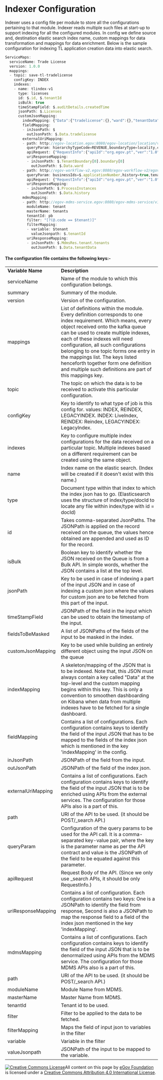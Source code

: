 # Indexer Configuration

Indexer uses a config file per module to store all the configurations pertaining to that module. Indexer reads multiple such files at start-up to support indexing for all the configured modules. In config we define source and, destination elastic search index name, custom mappings for data transformation and mappings for data enrichment. Below is the sample configuration for indexing TL application creation data into elastic search.



```javascript
ServiceMaps:
  serviceName: Trade License
  version: 1.0.0
  mappings:
  - topic: save-tl-tradelicense
    configKey: INDEX
    indexes:
    - name: tlindex-v1
      type: licenses
      id: $.id, $.tenantId
      isBulk: true
      timeStampField: $.auditDetails.createdTime
      jsonPath: $.Licenses
      customJsonMapping:
        indexMapping: {"Data":{"tradelicense":{},"ward":{},"tenantData":{}, "history":{}}}
        fieldMapping:
        - inJsonPath: $
          outJsonPath: $.Data.tradelicense
        externalUriMapping:
        - path: http://egov-location.egov:8080/egov-location/location/v11/boundarys/_search
          queryParam: hierarchyTypeCode=REVENUE,boundaryType=locality,codes=$.tradeLicenseDetail.address.locality.code,tenantId=$.tenantId
          apiRequest: {"RequestInfo":{"apiId":"org.egov.pt","ver":"1.0","ts":1502890899493,"action":"asd","did":"4354648646","key":"xyz","msgId":"654654","requesterId":"61","authToken":"d9994555-7656-4a67-ab3a-a952a0d4dfc8","userInfo":{"id":1,"uuid":"1fec8102-0e02-4d0a-b283-cd80d5dab067","type":"EMPLOYEE","tenantId":"pb.amritsar","roles":[{"name":"Employee","code":"EMPLOYEE","tenantId":"pb.amritsar"}]}}}
          uriResponseMapping:
          - inJsonPath: $.TenantBoundary[0].boundary[0]
            outJsonPath: $.Data.ward
        - path: http://egov-workflow-v2.egov:8080/egov-workflow-v2/egov-wf/process/_search
          queryParam: businessIds=$.applicationNumber,history=true,tenantId=$.tenantId
          apiRequest: {"RequestInfo":{"apiId":"org.egov.pt","ver":"1.0","ts":1502890899493,"action":"asd","did":"4354648646","key":"xyz","msgId":"654654","requesterId":"61","authToken":"d9994555-7656-4a67-ab3a-a952a0d4dfc8","userInfo":{"id":1,"uuid":"1fec8102-0e02-4d0a-b283-cd80d5dab067","type":"EMPLOYEE","tenantId":"pb.amritsar","roles":[{"name":"Employee","code":"EMPLOYEE","tenantId":"pb.amritsar"}]}}}
          uriResponseMapping:
          - inJsonPath: $.ProcessInstances
            outJsonPath: $.Data.history
        mdmsMapping:
        - path: http://egov-mdms-service.egov:8080/egov-mdms-service/v1/_search
          moduleName: tenant
          masterName: tenants
          tenantId: pb
          filter: "[?(@.code == $tenant)]"
          filterMapping:
          - variable: $tenant
            valueJsonpath: $.tenantId
          uriResponseMapping:
          - inJsonPath: $.MdmsRes.tenant.tenants
            outJsonPath: $.Data.tenantData
```

#### **The configuration file contains the following keys:-** <a href="#hardbreak-the-configuration-file-contains-following-keys" id="hardbreak-the-configuration-file-contains-following-keys"></a>

|                    |                                                                                                                                                                                                                                                                                                                                                                                                                                                        |
| ------------------ | ------------------------------------------------------------------------------------------------------------------------------------------------------------------------------------------------------------------------------------------------------------------------------------------------------------------------------------------------------------------------------------------------------------------------------------------------------ |
| **Variable Name**  | **Description**                                                                                                                                                                                                                                                                                                                                                                                                                                        |
| serviceName        | Name of the module to which this configuration belongs.                                                                                                                                                                                                                                                                                                                                                                                                |
| summary            | Summary of the module.                                                                                                                                                                                                                                                                                                                                                                                                                                 |
| version            | Version of the configuration.                                                                                                                                                                                                                                                                                                                                                                                                                          |
| mappings           | List of definitions within the module. Every definition corresponds to one index requirement. Which means, every object received onto the kafka queue can be used to create multiple indexes, each of these indexes will need configuration, all such configurations belonging to one topic forms one entry in the mappings list. The keys listed henceforth together form one definition and multiple such definitions are part of this mappings key. |
| topic              | The topic on which the data is to be received to activate this particular configuration.                                                                                                                                                                                                                                                                                                                                                               |
| configKey          | Key to identify to what type of job is this config for. values: INDEX, REINDEX, LEGACYINDEX. INDEX: LiveIndex, REINDEX: Reindex, LEGACYINDEX: LegacyIndex.                                                                                                                                                                                                                                                                                             |
| indexes            | Key to configure multiple index configurations for the data received on a particular topic. Multiple indexes based on a different requirement can be created using the same object.                                                                                                                                                                                                                                                                    |
| name               | Index name on the elastic search. (Index will be created if it doesn't exist with this name.)                                                                                                                                                                                                                                                                                                                                                          |
| type               | Document type within that index to which the index json has to go. (Elasticsearch uses the structure of index/type/docId to locate any file within index/type with id = docId)                                                                                                                                                                                                                                                                         |
| id                 | Takes comma-separated JsonPaths. The JSONPath is applied on the record received on the queue, the values hence obtained are appended and used as ID for the record.                                                                                                                                                                                                                                                                                    |
| isBulk             | Boolean key to identify whether the JSON received on the Queue is from a Bulk API. In simple words, whether the JSON contains a list at the top level.                                                                                                                                                                                                                                                                                                 |
| jsonPath           | Key to be used in case of indexing a part of the input JSON and in case of indexing a custom json where the values for custom json are to be fetched from this part of the input.                                                                                                                                                                                                                                                                      |
| timeStampField     | JSONPath of the field in the input which can be used to obtain the timestamp of the input.                                                                                                                                                                                                                                                                                                                                                             |
| fieldsToBeMasked   | A list of JSONPaths of the fields of the input to be masked in the index.                                                                                                                                                                                                                                                                                                                                                                              |
| customJsonMapping  | Key to be used while building an entirely different object using the input JSON on the queue                                                                                                                                                                                                                                                                                                                                                           |
| indexMapping       | A skeleton/mapping of the JSON that is to be indexed. Note that, this JSON must always contain a key called "Data" at the top-level and the custom mapping begins within this key. This is only a convention to smoothen dashboarding on Kibana when data from multiple indexes have to be fetched for a single dashboard.                                                                                                                             |
| fieldMapping       | Contains a list of configurations. Each configuration contains keys to identify the field of the input JSON that has to be mapped to the fields of the index json which is mentioned in the key 'indexMapping' in the config.                                                                                                                                                                                                                          |
| inJsonPath         | JSONPath of the field from the input.                                                                                                                                                                                                                                                                                                                                                                                                                  |
| outJsonPath        | JSONPath of the field of the index json.                                                                                                                                                                                                                                                                                                                                                                                                               |
| externalUriMapping | Contains a list of configurations. Each configuration contains keys to identify the field of the input JSON that is to be enriched using APIs from the external services. The configuration for those APIs also is a part of this.                                                                                                                                                                                                                     |
| path               | URI of the API to be used. (it should be POST/\_search API.)                                                                                                                                                                                                                                                                                                                                                                                           |
| queryParam         | Configuration of the query params to be used for the API call. It is a comma-separated key-value pair, where the key is the parameter name as per the API contract and value is the JSONPath of the field to be equated against this parameter.                                                                                                                                                                                                        |
| apiRequest         | Request Body of the API. (Since we only use \_search APIs, it should be only RequestInfo.)                                                                                                                                                                                                                                                                                                                                                             |
| uriResponseMapping | Contains a list of configuration. Each configuration contains two keys: One is a JSONPath to identify the field from response, Second is also a JSONPath to map the response field to a field of the index json mentioned in the key 'indexMapping'.                                                                                                                                                                                                   |
| mdmsMapping        | Contains a list of configurations. Each configuration contains keys to identify the field of the input JSON that is to be denormalized using APIs from the MDMS service. The configuration for those MDMS APIs also is a part of this.                                                                                                                                                                                                                 |
| path               | URI of the API to be used. (it should be POST/\_search API.)                                                                                                                                                                                                                                                                                                                                                                                           |
| moduleName         | Module Name from MDMS.                                                                                                                                                                                                                                                                                                                                                                                                                                 |
| masterName         | Master Name from MDMS.                                                                                                                                                                                                                                                                                                                                                                                                                                 |
| tenantId           | Tenant id to be used.                                                                                                                                                                                                                                                                                                                                                                                                                                  |
| filter             | Filter to be applied to the data to be fetched.                                                                                                                                                                                                                                                                                                                                                                                                        |
| filterMapping      | Maps the field of input json to variables in the filter                                                                                                                                                                                                                                                                                                                                                                                                |
| variable           | Variable in the filter                                                                                                                                                                                                                                                                                                                                                                                                                                 |
| valueJsonpath      | JSONPath of the input to be mapped to the variable.                                                                                                                                                                                                                                                                                                                                                                                                    |

[![Creative Commons License](https://i.creativecommons.org/l/by/4.0/80x15.png)​](http://creativecommons.org/licenses/by/4.0/)All content on this page by [eGov Foundation](https://egov.org.in) is licensed under a [Creative Commons Attribution 4.0 International License](http://creativecommons.org/licenses/by/4.0/).
